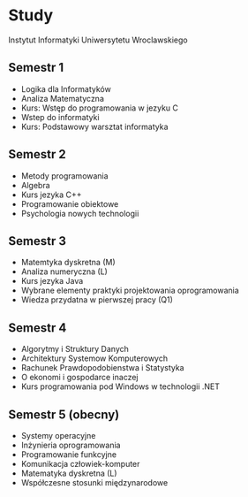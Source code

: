 # Study

Instytut Informatyki Uniwersytetu Wroclawskiego

## Semestr 1

- Logika dla Informatyków 
- Analiza Matematyczna 
- Kurs: Wstęp do programowania w jezyku C
- Wstep do informatyki
- Kurs: Podstawowy warsztat informatyka

## Semestr 2

- Metody programowania
- Algebra
- Kurs jezyka C++
- Programowanie obiektowe
- Psychologia nowych technologii

## Semestr 3

- Matemtyka dyskretna (M)
- Analiza numeryczna (L)
- Kurs jezyka Java
- Wybrane elementy praktyki projektowania oprogramowania
- Wiedza przydatna w pierwszej pracy (Q1)

## Semestr 4

- Algorytmy i Struktury Danych
- Architektury Systemow Komputerowych
- Rachunek Prawdopodobienstwa i Statystyka
- O ekonomi i gospodarce inaczej
- Kurs programowania pod Windows w technologii .NET

## Semestr 5 **(obecny)**

- Systemy operacyjne
- Inżynieria oprogramowania
- Programowanie funkcyjne
- Komunikacja człowiek-komputer
- Matematyka dyskretna (L)
- Współczesne stosunki międzynarodowe
